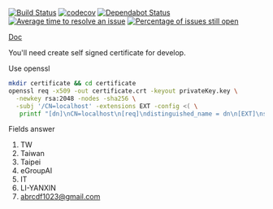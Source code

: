 [![Build Status](https://travis-ci.org/eGroupAI/egroup-material.svg?branch=master)](https://travis-ci.org/eGroupAI/egroup-material)
[![codecov](https://codecov.io/gh/eGroupAI/egroup-material/branch/master/graph/badge.svg)](https://codecov.io/gh/eGroupAI/egroup-material)
[![Dependabot Status](https://api.dependabot.com/badges/status?host=github&repo=eGroupAI/egroup-material)](https://dependabot.com)
[![Average time to resolve an issue](http://isitmaintained.com/badge/resolution/eGroupAI/egroup-material.svg)](http://isitmaintained.com/project/eGroupAI/egroup-material "Average time to resolve an issue")
[![Percentage of issues still open](http://isitmaintained.com/badge/open/eGroupAI/egroup-material.svg)](http://isitmaintained.com/project/eGroupAI/egroup-material "Percentage of issues still open")

[Doc](https://egroupai.github.io/egroup-material)

You'll need create self signed certificate for develop. 

Use openssl

```sh
mkdir certificate && cd certificate
openssl req -x509 -out certificate.crt -keyout privateKey.key \
  -newkey rsa:2048 -nodes -sha256 \
  -subj '/CN=localhost' -extensions EXT -config <( \
   printf "[dn]\nCN=localhost\n[req]\ndistinguished_name = dn\n[EXT]\nsubjectAltName=DNS:localhost\nkeyUsage=digitalSignature\nextendedKeyUsage=serverAuth")
```

Fields answer

1. TW
2. Taiwan
3. Taipei
4. eGroupAI
5. IT
6. LI-YANXIN
7. abrcdf1023@gmail.com